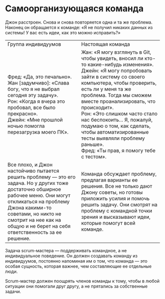 # Самоорганизующаяся команда

Джон расстроен. Снова и снова повторяется одна и та же
проблема. Наконец он обращается к команде: «Я не получил никаких данных из системы! У вас есть идеи, как это можно исправить?»

<table>
<tr><td> Группа индивидуумов </td><td> Настоящая команда </td></tr>
<tr><td> Фред: «Да, это печально».<br/>
Жан [задумчиво]: «Слава богу, что я не выбрал сегодня эту задачу».<br/>
Рон: «Когда я вчера это пробовал, все было прекрасно».<br/>
Джейн: «Мне прошлой ночью помогла перезагрузка моего ПК». </td>
<td> Жан: «Я могу взглянуть в Git, чтобы увидеть, вносил ли кто-то какие-нибудь изменения».<br/>
Джейн: «Я могу попробовать зайти в систему со своего компьютера, чтобы проверить,
есть ли у меня та же проблема. Тогда мы сможем вместе проанализировать, что происходит».<br/>
Рон: «Это слишком часто стало нас беспокоить…  Я, пожалуй, подумаю о том, как сделать, чтобы автоматизированные тесты выявляли проблему раньше».<br/>
Фред: «Ты прав, я помогу тебе с тестом». </td></tr>
<tr><td> Все плохо, и Джон настойчиво пытается решить проблему — это его задача. Но у других тоже достаточно обширное рабочее меню. Они могут откликаться на проблему Джона какими-то советами, но никто
не смотрит на нее как на общую и не берет на себя ответственность за ее решение. </td>
<td> Команда обсуждает проблему, предлагая варианты ее решения. Все не только дают Джону советы, но готовы приложить усилия и помочь решить
задачу. Они смотрят на проблему с командной точки зрения и высказывают идеи, которые помогут всей команде. </td></tr>
</table>

Задача scrum-мастера — поддерживать командное, а не индивидуальное поведение. Он должен создавать команду из индивидуумов, постоянно напоминая им о том, что команда — это особая сущность, которая важнее, чем составляющие ее отдельные люди.

Scrum-мастер должен поощрять членов команды к тому, чтобы в любой ситуации они помогали друг другу, а не прятались за собственные задачи.